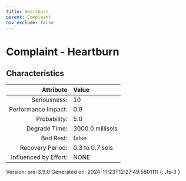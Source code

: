 ```yaml
---
title: Heartburn
parent: Complaint
nav_exclude: false
---
```

# Complaint - Heartburn

## Characteristics

| Attribute      | Value |
|--------:|:------|
|Seriousness:|10|
|Performance Impact:|0.9|
|Probability:|5.0|
|Degrade Time:|3000.0 millisols|
|Bed Rest:|false|
|Recovery Period:|0.3 to 0.7 sols|
|Influenced by Effort:|NONE|
 

Version: pre-3.9.0 Generated on: 2024-11-23T12:27:49.5801111
{: .fs-3 }